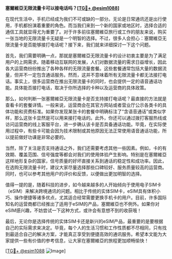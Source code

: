 **塞爾維亞无限流量卡可以接电话吗？[[TG💪+ @esim1088](https://t.me/s/esim1088)]**

在现代生活中，手机已经成为我们不可或缺的一部分。无论是日常通讯还是出行使用，手机都扮演着重要的角色。而当我们来到一个新的国家或地区时，选择合适的通信工具就显得尤为重要了。对于许多前往塞爾維亞旅行或工作的朋友来说，购买一张当地的无限流量卡无疑是一个明智的选择。不过，很多人会担心：塞爾維亞无限流量卡是否能够接打电话呢？接下来，我们就来详细探讨一下这个问题。

首先，我们需要明确一点，那就是塞爾維亞无限流量卡的设计初衷主要是为了满足用户的上网需求。随着移动互联网的发展，人们对数据流量的需求日益增长，因此各大运营商纷纷推出了各种各样的无限流量套餐。这些套餐通常包括大量的数据流量，但并不一定包含通话服务。然而，这并不意味着所有无限流量卡都无法接打电话。事实上，很多运营商在推出无限流量卡的同时，也会提供一定的语音通话功能。具体能否接打电话，取决于你所选择的卡种以及运营商的具体政策。

那么，如何判断一张塞爾維亞无限流量卡是否支持接打电话呢？最直接的方法就是查看卡的套餐详情。一般来说，运营商会在其官方网站或者营业厅公示各类卡的具体功能和资费标准。如果你发现某张卡的套餐中明确标注了“含语音通话”或类似字样，那么这张卡显然是可以用来接打电话的。此外，你还可以通过拨打客服热线或访问运营商的线上客服平台，进一步确认该卡是否具备通话功能。毕竟，在实际使用过程中，有些卡可能会因为技术限制或其他原因无法正常使用语音通话功能，所以提前做好功课是非常必要的。

当然，除了关注是否支持通话之外，我们还需要考虑其他一些因素。例如，卡的有效期、覆盖范围、信号强度等都会对我们的使用体验产生影响。特别是在塞爾維亞这样地形复杂的国家，信号质量的好坏直接关系到通话的稳定性和成功率。因此，在选购无限流量卡时，建议大家尽量选择那些口碑较好、服务质量较高的运营商。同时，也可以参考其他用户的评价和反馈，以便做出更加明智的选择。

值得一提的是，随着科技的进步，如今越来越多的人开始倾向于使用电子SIM卡（eSIM）来解决跨境通讯的问题。相比于传统的实体SIM卡，eSIM具有体积小巧、操作便捷等诸多优点，尤其适合经常需要更换手机卡的用户。目前，许多国际知名的运营商都已经推出了适用于eSIM的产品，塞爾維亞也不例外。如果你对eSIM感兴趣，不妨尝试一下这种方式，或许会有意想不到的收获哦！

最后，无论你是选择传统的实体SIM卡还是新兴的eSIM产品，最重要的是要根据自己的实际需求来决定。毕竟，每个人的生活习惯和工作性质都不尽相同，只有找到最适合自己的解决方案，才能真正享受到便捷高效的通讯服务。希望本文能为大家提供一些有价值的参考信息，让大家在塞爾維亞的旅程更加顺畅愉快！

[[TG💪+ @esim1088](https://t.me/s/esim1088) ![Image](https://i.postimg.cc/4NQfJmqS/Snipaste-2025-05-13-00-14-12.png)]